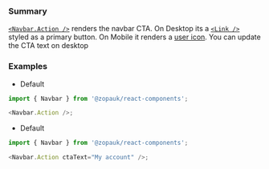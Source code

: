 ### Summary

[`<Navbar.Action />`](#/Components/Organisms/Navbar/NavbarSignIn) renders the navbar CTA. On Desktop its a [`<Link />`](#/Components/Atoms/Link) styled as a primary button. On Mobile it renders a [user icon](https://fontawesome.com/icons/user?style=solid). You can update the CTA text on desktop

### Examples

- Default

```ts { "props": { "style": { "backgroundColor": "#00B9A7" } } }
import { Navbar } from '@zopauk/react-components';

<Navbar.Action />;
```

- Default

```ts { "props": { "style": { "backgroundColor": "#00B9A7" } } }
import { Navbar } from '@zopauk/react-components';

<Navbar.Action ctaText="My account" />;
```
